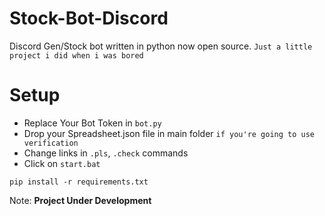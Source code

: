 # Stock-Bot-Discord
Discord Gen/Stock bot written in python now open source.
`Just a little project i did when i was bored` 

# Setup
* Replace Your Bot Token in `bot.py`
* Drop your Spreadsheet.json file in main folder `if you're going to use verification`
* Change links in `.pls`, `.check` commands
* Click on `start.bat`

```
pip install -r requirements.txt
```

Note: **Project Under Development**
